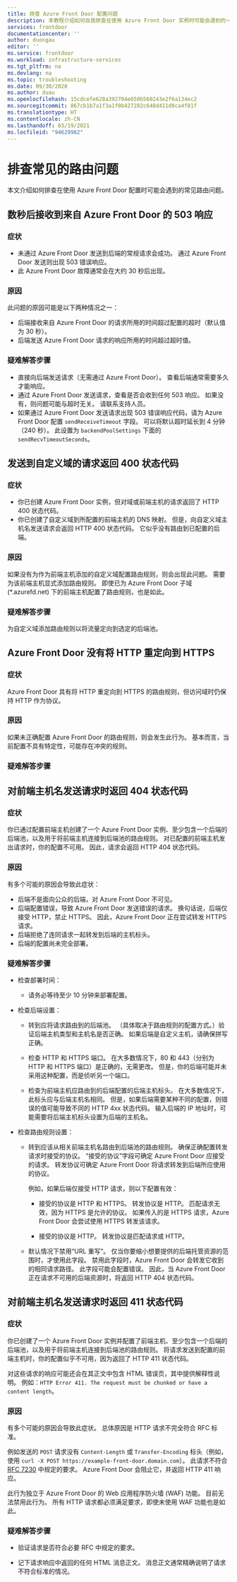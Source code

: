 ```yaml
---
title: 排查 Azure Front Door 配置问题
description: 本教程介绍如何自我排查在使用 Azure Front Door 实例时可能会遇到的一些常见问题。
services: frontdoor
documentationcenter: ''
author: duongau
editor: ''
ms.service: frontdoor
ms.workload: infrastructure-services
ms.tgt_pltfrm: na
ms.devlang: na
ms.topic: troubleshooting
ms.date: 09/30/2020
ms.author: duau
ms.openlocfilehash: 15cdcefe628a392704e650b560243e2f6a134ec2
ms.sourcegitcommit: 867cb1b7a1f3a1f0b427282c648d411d0ca4f81f
ms.translationtype: HT
ms.contentlocale: zh-CN
ms.lasthandoff: 03/19/2021
ms.locfileid: "94629982"
---
```

# <a name="troubleshooting-common-routing-problems"></a>排查常见的路由问题

本文介绍如何排查在使用 Azure Front Door 配置时可能会遇到的常见路由问题。

## <a name="503-response-from-azure-front-door-after-a-few-seconds"></a>数秒后接收到来自 Azure Front Door 的 503 响应

### <a name="symptom"></a>症状

* 未通过 Azure Front Door 发送到后端的常规请求会成功。 通过 Azure Front Door 发送则出现 503 错误响应。
* 此 Azure Front Door 故障通常会在大约 30 秒后出现。

### <a name="cause"></a>原因

此问题的原因可能是以下两种情况之一：
 
* 后端接收来自 Azure Front Door 的请求所用的时间超过配置的超时（默认值为 30 秒）。
* 后端发送 Azure Front Door 请求的响应所用的时间超过超时值。 

### <a name="troubleshooting-steps"></a>疑难解答步骤

* 直接向后端发送请求（无需通过 Azure Front Door）。 查看后端通常需要多久才能响应。
* 通过 Azure Front Door 发送请求，查看是否会收到任何 503 响应。 如果没有，则问题可能与超时无关。 请联系支持人员。
* 如果通过 Azure Front Door 发送请求出现 503 错误响应代码，请为 Azure Front Door 配置 `sendReceiveTimeout` 字段。 可以将默认超时延长到 4 分钟（240 秒）。 此设置为 `backendPoolSettings` 下面的 `sendRecvTimeoutSeconds`。 

## <a name="requests-sent-to-the-custom-domain-return-a-400-status-code"></a>发送到自定义域的请求返回 400 状态代码

### <a name="symptom"></a>症状

* 你已创建 Azure Front Door 实例，但对域或前端主机的请求返回了 HTTP 400 状态代码。
* 你已创建了自定义域到所配置的前端主机的 DNS 映射。 但是，向自定义域主机名发送请求会返回 HTTP 400 状态代码。 它似乎没有路由到已配置的后端。

### <a name="cause"></a>原因

如果没有为作为前端主机添加的自定义域配置路由规则，则会出现此问题。 需要为该前端主机显式添加路由规则。 即使已为 Azure Front Door 子域 (*.azurefd.net) 下的前端主机配置了路由规则，也是如此。

### <a name="troubleshooting-steps"></a>疑难解答步骤

为自定义域添加路由规则以将流量定向到选定的后端池。

## <a name="azure-front-door-doesnt-redirect-http-to-https"></a>Azure Front Door 没有将 HTTP 重定向到 HTTPS

### <a name="symptom"></a>症状

Azure Front Door 具有将 HTTP 重定向到 HTTPS 的路由规则，但访问域时仍保持 HTTP 作为协议。

### <a name="cause"></a>原因

如果未正确配置 Azure Front Door 的路由规则，则会发生此行为。 基本而言，当前配置不具有特定性，可能存在冲突的规则。

### <a name="troubleshooting-steps"></a>疑难解答步骤

## <a name="request-to-a-frontend-host-name-returns-a-404-status-code"></a>对前端主机名发送请求时返回 404 状态代码

### <a name="symptom"></a>症状

你已通过配置前端主机创建了一个 Azure Front Door 实例、至少包含一个后端的后端池，以及用于将前端主机连接到后端池的路由规则。 对已配置的前端主机发出请求时，你的配置不可用。 因此，请求会返回 HTTP 404 状态代码。

### <a name="cause"></a>原因

有多个可能的原因会导致此症状：

* 后端不是面向公众的后端，对 Azure Front Door 不可见。
* 后端配置错误，导致 Azure Front Door 发送错误的请求。 换句话说，后端仅接受 HTTP，禁止 HTTPS。 因此，Azure Front Door 正在尝试转发 HTTPS 请求。
* 后端拒绝了连同请求一起转发到后端的主机标头。
* 后端的配置尚未完全部署。

### <a name="troubleshooting-steps"></a>疑难解答步骤

* 检查部署时间：
   * 请务必等待至少 10 分钟来部署配置。

* 检查后端设置：
    * 转到应将请求路由到的后端池。 （具体取决于路由规则的配置方式。）验证后端主机类型和主机名是否正确。 如果后端是自定义主机，请确保拼写正确。 

    * 检查 HTTP 和 HTTPS 端口。 在大多数情况下，80 和 443（分别为 HTTP 和 HTTPS 端口）是正确的，无需更改。 但是，你的后端可能并未采用这种配置，而是侦听另一个端口。

    * 检查为前端主机应路由到的后端配置的后端主机标头。 在大多数情况下，此标头应与后端主机名相同。 但是，如果后端需要某种不同的配置，则错误的值可能导致不同的 HTTP 4xx 状态代码。 输入后端的 IP 地址时，可能需要将后端主机标头设置为后端的主机名。

* 检查路由规则设置：
    * 转到应该从相关前端主机名路由到后端池的路由规则。 确保正确配置转发请求时接受的协议。 “接受的协议”字段可确定 Azure Front Door 应接受的请求。 转发协议可确定 Azure Front Door 将请求转发到后端所应使用的协议。
      
      例如，如果后端仅接受 HTTP 请求，则以下配置有效：
            
      * 接受的协议是 HTTP 和 HTTPS。 转发协议是 HTTP。 匹配请求无效，因为 HTTPS 是允许的协议。 如果传入的是 HTTPS 请求，Azure Front Door 会尝试使用 HTTPS 转发该请求。

      * 接受的协议是 HTTP。 转发协议是匹配请求或 HTTP。
    - 默认情况下禁用“URL 重写”。 仅当你要缩小想要提供的后端托管资源的范围时，才使用此字段。 禁用此字段时，Azure Front Door 会转发它收到的相同请求路径。 此字段可能会配置错误。 因此，当 Azure Front Door 正在请求不可用的后端资源时，将返回 HTTP 404 状态代码。

## <a name="request-to-the-frontend-host-name-returns-a-411-status-code"></a>对前端主机名发送请求时返回 411 状态代码

### <a name="symptom"></a>症状

你已创建了一个 Azure Front Door 实例并配置了前端主机、至少包含一个后端的后端池，以及用于将前端主机连接到后端池的路由规则。 将请求发送到配置的前端主机时，你的配置似乎不可用，因为返回了 HTTP 411 状态代码。

对这些请求的响应可能还会在其正文中包含 HTML 错误页，其中提供解释性说明。 例如：`HTTP Error 411. The request must be chunked or have a content length`。

### <a name="cause"></a>原因

有多个可能的原因会导致此症状。 总体原因是 HTTP 请求不完全符合 RFC 标准。 

例如发送的 `POST` 请求没有 `Content-Length` 或 `Transfer-Encoding` 标头（例如，使用 `curl -X POST https://example-front-door.domain.com`）。 此请求不符合 [RFC 7230](https://tools.ietf.org/html/rfc7230#section-3.3.2) 中规定的要求。 Azure Front Door 会阻止它，并返回 HTTP 411 响应。

此行为独立于 Azure Front Door 的 Web 应用程序防火墙 (WAF) 功能。 目前无法禁用此行为。 所有 HTTP 请求都必须满足要求，即使未使用 WAF 功能也是如此。

### <a name="troubleshooting-steps"></a>疑难解答步骤

- 验证请求是否符合必要 RFC 中规定的要求。

- 记下请求响应中返回的任何 HTML 消息正文。 消息正文通常精确说明了请求不符合标准的情况。
